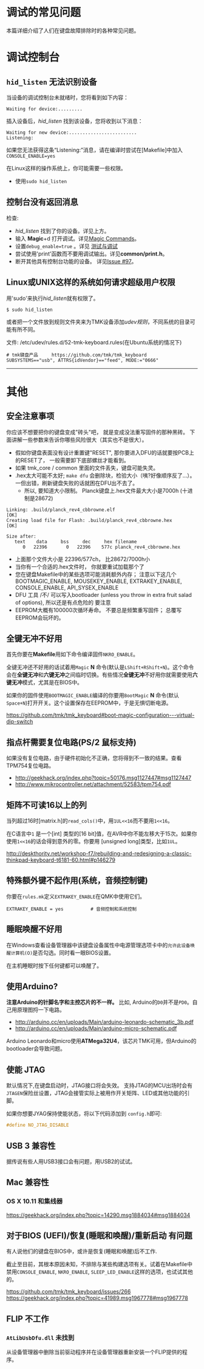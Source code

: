 # 调试的常见问题

本篇详细介绍了人们在键盘故障排除时的各种常见问题。

# 调试控制台

## `hid_listen` 无法识别设备
当设备的调试控制台未就绪时，您将看到如下内容：

```
Waiting for device:.........
```

插入设备后，*hid_listen* 找到该设备，您将收到以下消息：

```
Waiting for new device:.........................
Listening:
```

如果您无法获得这条“Listening:”消息，请在编译时尝试在[Makefile]中加入 `CONSOLE_ENABLE=yes`

在Linux这样的操作系统上，你可能需要一些权限。
- 使用`sudo hid_listen`

## 控制台没有返回消息
检查:
- *hid_listen* 找到了你的设备。详见上方。
- 输入 **Magic**+d 打开调试。详见[Magic Commands](https://github.com/tmk/tmk_keyboard#magic-commands)。
- 设置`debug_enable=true` 。详见 [测试与调试](newbs_testing_debugging.md#调试)
- 尝试使用'print'函数而不要用调试输出。详见**common/print.h**。
- 断开其他具有控制台功能的设备。 详见[Issue #97](https://github.com/tmk/tmk_keyboard/issues/97)。

## Linux或UNIX这样的系统如何请求超级用户权限
用'sudo'来执行*hid_listen*就有权限了。
```
$ sudo hid_listen
```

或者把一个文件放到规则文件夹来为TMK设备添加*udev规则*，不同系统的目录可能有所不同。

文件: /etc/udev/rules.d/52-tmk-keyboard.rules(在Ubuntu系统的情况下)
```
# tmk键盘产品     https://github.com/tmk/tmk_keyboard
SUBSYSTEMS=="usb", ATTRS{idVendor}=="feed", MODE:="0666"
```

***

# 其他
## 安全注意事项

你应该不想要把你的键盘变成"砖头"吧，
就是变成没法重写固件的那种黑砖。
下面讲解一些参数来告诉你哪些风险很大（其实也不是很大）。

- 假如你键盘表面没有设计重置键"RESET", 
  那你要进入DFU的话就要按PCB上的RESET了，
  一般需要卸下底部螺丝才能看到。
- 如果 tmk_core / common 里面的文件丢失，键盘可能失灵。
- .hex太大可能不太好; 
  `make dfu` 会删除块，检验大小（咦?好像顺序反了...）。
  一但出错，刷新键盘失败的话就困在DFU出不去了。
  - 所以, 要知道大小限制。 
    Planck键盘上.hex文件最大大小是7000h (十进制是28672)


```
Linking: .build/planck_rev4_cbbrowne.elf                                                            [OK]
Creating load file for Flash: .build/planck_rev4_cbbrowne.hex                                       [OK]

Size after:
   text    data     bss     dec     hex filename
      0   22396       0   22396    577c planck_rev4_cbbrowne.hex
```

  - 上面那个文件大小是 22396/577ch，
    比28672/7000h小
  - 当你有一个合适的.hex文件时，
    你就要重试加载那个了
  - 您在键盘Makefile中的某些选项可能消耗额外内存；
    注意以下这几个
    BOOTMAGIC_ENABLE, MOUSEKEY_ENABLE, EXTRAKEY_ENABLE, CONSOLE_ENABLE, API_SYSEX_ENABLE
- DFU 工具 /不/ 可以写入bootloader (unless you throw in extra fruit salad of options), 
  所以还是有点危险的
  要注意
- EEPROM大概有100000次循环寿命。
  不要总是频繁重写固件；
  总覆写EEPROM会玩坏的。

## 全键无冲不好用
首先你要在**Makefile**用如下命令编译固件`NKRO_ENABLE`。

全键无冲还不好用的话试着用`Magic` **N** 命令(默认是`LShift+RShift+N`)。这个命令会在**全键无冲**和**六键无冲**之间临时切换。有些情况**全键无冲**不好用你就需要使用**六键无冲**模式，尤其是在BIOS中。

如果你的固件使用`BOOTMAGIC_ENABLE`编译的你要用`BootMagic` **N** 命令(默认`Space+N`)打开开关。这个设置保存在EEPROM中，于是无惧切断电源。

https://github.com/tmk/tmk_keyboard#boot-magic-configuration---virtual-dip-switch


## 指点杆需要复位电路(PS/2 鼠标支持)
如果没有复位电路，由于硬件初始化不正确，您将得到不一致的结果。查看TPM754复位电路。

- http://geekhack.org/index.php?topic=50176.msg1127447#msg1127447
- http://www.mikrocontroller.net/attachment/52583/tpm754.pdf


## 矩阵不可读16以上的列
当列超过16时[matrix.h]的`read_cols()`中，用`1UL<<16`而不要用`1<<16`。

在C语言中`1` 是一个[int] 类型的[16 bit]值，在AVR中你不能左移大于15次。如果你使用`1<<16`的话会得到意外的零。你要用 [unsigned long]类型，比如`1UL`。

http://deskthority.net/workshop-f7/rebuilding-and-redesigning-a-classic-thinkpad-keyboard-t6181-60.html#p146279

## 特殊额外键不起作用(系统，音频控制键)
你要在`rules.mk`定义`EXTRAKEY_ENABLE`在QMK中使用它们。

```
EXTRAKEY_ENABLE = yes          # 音频控制和系统控制
```

## 睡眠唤醒不好用

在Windows查看设备管理器中该键盘设备属性中电源管理选项卡中的`允许此设备唤醒计算机(O)`是否勾选。同时看一眼BIOS设置。

在主机睡眠时按下任何键都可以唤醒了。

## 使用Arduino?

**注意Arduino的针脚名字和主控芯片的不一样。** 比如, Arduino的`D0`并不是`PD0`。自己用原理图捋一下电路。

- http://arduino.cc/en/uploads/Main/arduino-leonardo-schematic_3b.pdf
- http://arduino.cc/en/uploads/Main/arduino-micro-schematic.pdf

Arduino Leonardo和micro使用**ATMega32U4**，该芯片TMK可用，但Arduino的bootloader会导致问题。

## 使能 JTAG

默认情况下,在键盘启动时，JTAG接口将会失效。 支持JTAG的MCU出场时会有`JTAGEN`保险丝设置，JTAG会接管实际上被用作开关矩阵、LED或其他功能的引脚。

如果你想要JYAG保持使能状态，将以下代码添加到 `config.h`即可:

```c
#define NO_JTAG_DISABLE
```

## USB 3 兼容性
据传说有些人用USB3接口会有问题，用USB2的试试。


## Mac 兼容性
### OS X 10.11 和集线器
https://geekhack.org/index.php?topic=14290.msg1884034#msg1884034


## 对于BIOS (UEFI)/恢复(睡眠和唤醒)/重新启动 有问题
有人说他们的键盘在BIOS中，或许是恢复(睡眠和唤醒)后不工作.

截止至目前，其根本原因未知，不排除与某些构建选项有关。试着在Makefile中禁用`CONSOLE_ENABLE`, `NKRO_ENABLE`, `SLEEP_LED_ENABLE`这样的选项，也试试其他的。

https://github.com/tmk/tmk_keyboard/issues/266
https://geekhack.org/index.php?topic=41989.msg1967778#msg1967778



## FLIP 不工作
### `AtLibUsbDfu.dll` 未找到
从设备管理器中删除当前驱动程序并在设备管理器重新安装一个FLIP提供的程序。

<!--源文件：https://raw.githubusercontent.com/qmk/qmk_firmware/770a4ee7291095aaa6548d3e988633bf2ae6e6c0/docs/faq_debug.md 
    源提交哈希：770a4ee7291095aaa6548d3e988633bf2ae6e6c0-->
<!--翻译时间:20200216-21:54(GMT+8)-->
